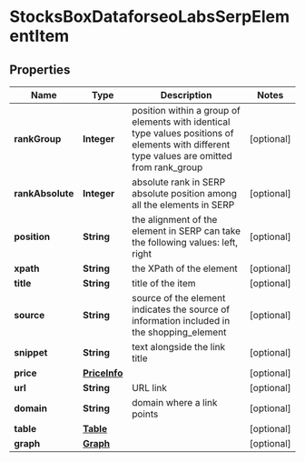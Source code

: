 

# StocksBoxDataforseoLabsSerpElementItem


## Properties

| Name | Type | Description | Notes |
|------------ | ------------- | ------------- | -------------|
|**rankGroup** | **Integer** | position within a group of elements with identical type values positions of elements with different type values are omitted from rank_group |  [optional] |
|**rankAbsolute** | **Integer** | absolute rank in SERP absolute position among all the elements in SERP |  [optional] |
|**position** | **String** | the alignment of the element in SERP can take the following values: left, right |  [optional] |
|**xpath** | **String** | the XPath of the element |  [optional] |
|**title** | **String** | title of the item |  [optional] |
|**source** | **String** | source of the element indicates the source of information included in the shopping_element |  [optional] |
|**snippet** | **String** | text alongside the link title |  [optional] |
|**price** | [**PriceInfo**](PriceInfo.md) |  |  [optional] |
|**url** | **String** | URL link |  [optional] |
|**domain** | **String** | domain where a link points |  [optional] |
|**table** | [**Table**](Table.md) |  |  [optional] |
|**graph** | [**Graph**](Graph.md) |  |  [optional] |



